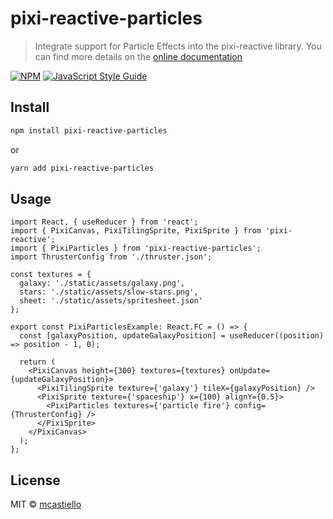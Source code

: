 # pixi-reactive-particles

> Integrate support for Particle Effects into the pixi-reactive library.
> You can find more details on the [online documentation](https://mcastiello.github.io/pixi-reactive/#/index/components/pixiparticles/)

[![NPM](https://img.shields.io/npm/v/pixi-reactive-particles.svg)](https://www.npmjs.com/package/pixi-reactive-particles) [![JavaScript Style Guide](https://img.shields.io/badge/code_style-standard-brightgreen.svg)](https://standardjs.com)

## Install

```bash
npm install pixi-reactive-particles
```
or
```bash
yarn add pixi-reactive-particles
```

## Usage

```tsx
import React, { useReducer } from 'react';
import { PixiCanvas, PixiTilingSprite, PixiSprite } from 'pixi-reactive';
import { PixiParticles } from 'pixi-reactive-particles';
import ThrusterConfig from './thruster.json';

const textures = {
  galaxy: './static/assets/galaxy.png',
  stars: './static/assets/slow-stars.png',
  sheet: './static/assets/spritesheet.json'
};

export const PixiParticlesExample: React.FC = () => {
  const [galaxyPosition, updateGalaxyPosition] = useReducer((position) => position - 1, 0);

  return (
    <PixiCanvas height={300} textures={textures} onUpdate={updateGalaxyPosition}>
      <PixiTilingSprite texture={'galaxy'} tileX={galaxyPosition} />
      <PixiSprite texture={'spaceship'} x={100} alignY={0.5}>
        <PixiParticles textures={'particle fire'} config={ThrusterConfig} />
      </PixiSprite>
    </PixiCanvas>
  );
};
```

## License

MIT © [mcastiello](https://github.com/mcastiello)
